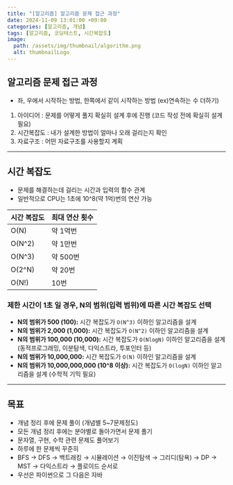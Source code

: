 ```yaml
---
title: "[알고리즘] 알고리즘 문제 접근 과정"
date: 2024-11-09 13:01:00 +09:00
categories: [알고리즘, 개념]
tags: [알고리즘, 코딩테스트, 시간복잡도]
image:
  path: /assets/img/thumbnail/algorithm.png
  alt: thumbnailLogo
---
```


## 알고리즘 문제 접근 과정

- 좌, 우에서 시작하는 방법, 한쪽에서 같이 시작하는 방법 (ex)연속하는 수 더하기)
1. 아이디어 : 문제를 어떻게 풀지 확실히 설계 후에 진행 (코드 작성 전에 확실히 설계 필요)
2. 시간복잡도 : 내가 설계한 방법이 얼마나 오래 걸리는지 확인
3. 자료구조 : 어떤 자료구조를 사용할지 계획

---

## 시간 복잡도

- 문제를 해결하는데 걸리는 시간과 입력의 함수 관계
- 일반적으로 CPU는 1초에 10^8(약 1억)번의 연산 가능

| **시간 복잡도** | **최대 연산 횟수** |
| --- | --- |
| O(N) | 약 1억번 |
| O(N^2) | 약 1만번 |
| O(N^3) | 약 500번 |
| O(2^N) | 약 20번 |
| O(N!) | 10번 |

### **제한 시간이 1초 일 경우, N의 범위(입력 범위)에 따른 시간 복잡도 선택**

- **N의 범위가 500 (100):** 시간 복잡도가 `O(N^3)` 이하인 알고리즘을 설계
- **N의 범위가 2,000 (1,000):** 시간 복잡도가 `O(N^2)` 이하인 알고리즘을 설계
- **N의 범위가 100,000 (10,000):** 시간 복잡도가 `O(NlogN)` 이하인 알고리즘을 설계 (동적프로그래밍, 이분탐색, 다익스트라, 투포인터 등)
- **N의 범위가 10,000,000:** 시간 복잡도가 `O(N)` 이하인 알고리즘을 설계
- **N의 범위가 10,000,000,000 (10^8 이상):** 시간 복잡도가 `O(logN)` 이하인 알고리즘을 설계 (수학적 기믹 필요)

---

## 목표

- 개념 정리 후에 문제 풀이 (개념별  5~7문제정도)
- 모든 개념 정리 후에는 분야별로 돌아가면서 문제 풀기
- 문자열, 구현, 수학 관련 문제도 풀어보기
- 하루에 한 문제씩 꾸준히
- BFS → DFS → 백트래킹 → 시뮬레이션 → 이진탐색 → 그리디(탐욕) → DP → MST → 다익스트라 → 플로이드 순서로
- 우선은 파이썬으로 그 다음은 자바